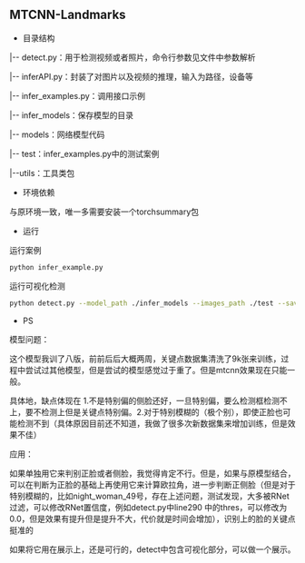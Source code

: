 ## MTCNN-Landmarks

* 目录结构

|-- detect.py：用于检测视频或者照片，命令行参数见文件中参数解析

|-- inferAPI.py：封装了对图片以及视频的推理，输入为路径，设备等

|-- infer_examples.py：调用接口示例

|-- infer_models：保存模型的目录

|-- models：网络模型代码

|-- test：infer_examples.py中的测试案例

|--utils：工具类包

* 环境依赖

与原环境一致，唯一多需要安装一个torchsummary包

* 运行

运行案例

~~~bash
python infer_example.py
~~~

运行可视化检测

~~~bash
python detect.py --model_path ./infer_models --images_path ./test --save_path ./output --device 0
~~~

* PS

模型问题：

这个模型我训了八版，前前后后大概两周，关键点数据集清洗了9k张来训练，过程中尝试过其他模型，但是尝试的模型感觉过于重了。但是mtcnn效果现在只能一般。

具体地，缺点体现在 1.不是特别偏的侧脸还好，一旦特别偏，要么检测框检测不上，要不检测上但是关键点特别偏。2.对于特别模糊的（极个别），即使正脸也可能检测不到（具体原因目前还不知道，我做了很多次新数据集来增加训练，但是效果不佳）

应用：

如果单独用它来判别正脸或者侧脸，我觉得肯定不行。但是，如果与原模型结合，可以在判断为正脸的基础上再使用它来计算欧拉角，进一步判断正侧脸（但是对于特别模糊的，比如night_woman_49号，存在上述问题，测试发现，大多被RNet过滤，可以修改RNet置信度，例如detect.py中line290 中的thres，可以修改为0.0，但是效果有提升但是提升不大，代价就是时间会增加），识别上的脸的关键点挺准的

如果将它用在展示上，还是可行的，detect中包含可视化部分，可以做一个展示。











